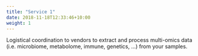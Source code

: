 ```yaml
---
title: "Service 1"
date: 2018-11-18T12:33:46+10:00
weight: 1
---
```

Logistical coordination to vendors to extract and process multi-omics data (i.e. microbiome, metabolome, immune, genetics, ...) from your samples.

